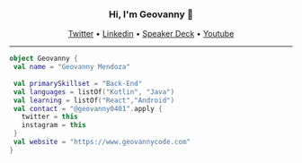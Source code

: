 <h3 align="center"> Hi, I'm Geovanny 👋 </h3>
<p align="center">
  <a href="https://twitter.com/geovanny0401/">Twitter</a> •
  <a href="https://www.linkedin.com/in/gmendozag/">Linkedin</a> •
  <a href="https://speakerdeck.com/geovanny0401">Speaker Deck</a> •
  <a href="https://www.youtube.com/@geovannymendozagonzalez9119">Youtube</a>
</p>

---

```kotlin
object Geovanny {
 val name = "Geovanny Mendoza"
 
 val primarySkillset = "Back-End" 
 val languages = listOf("Kotlin", "Java")
 val learning = listOf("React","Android")
 val contact = "@geovanny0401".apply {
   twitter = this
   instagram = this
 }
 val website = "https://www.geovannycode.com"
}
```

